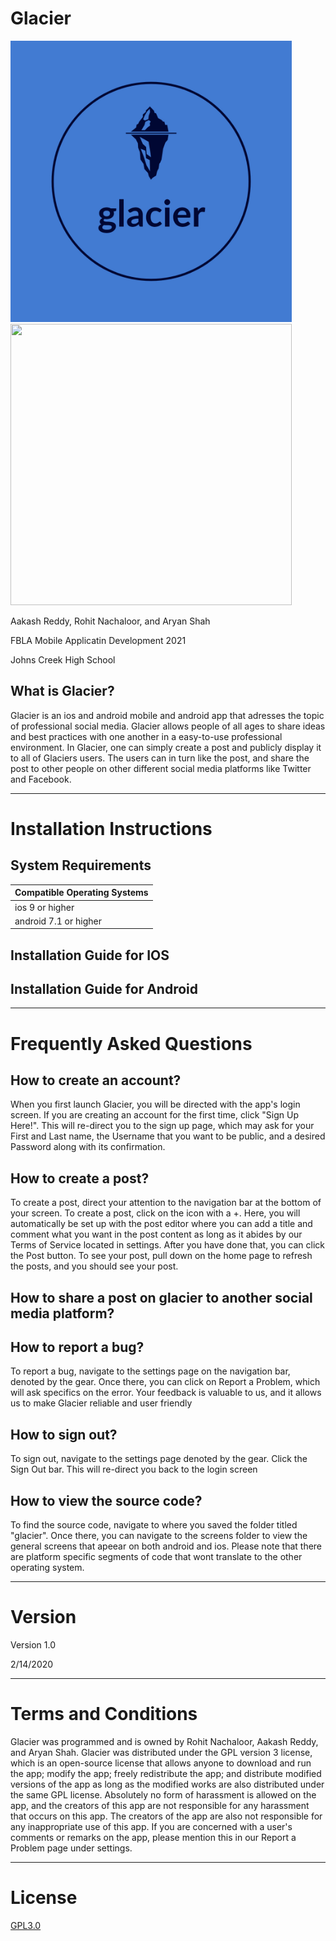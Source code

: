# Glacier

<img src="glacier-logos.jpeg" width = "450" height = "450" >
<img src="glacier-logos_black.jpeg" width = "450" height = "450" >



Aakash Reddy, Rohit Nachaloor, and Aryan Shah

FBLA Mobile Applicatin Development 2021

Johns Creek High School

## What is Glacier?
Glacier is an ios and android mobile and android app that adresses the topic of professional social media. Glacier allows people of all ages to share ideas and best practices with one another in a easy-to-use professional environment. In Glacier, one can simply create a post and publicly display it to all of Glaciers users. The users can in turn like the post, and share the post to other people on other different social media platforms like Twitter and Facebook. 

---

# Installation Instructions

## System Requirements

| Compatible Operating Systems |
| -----------------------------|
| ios 9 or higher              |
| android 7.1 or higher        |


## Installation Guide for IOS


## Installation Guide for Android


---


# Frequently Asked Questions

## How to create an account?
When you first launch Glacier, you will be directed with the app's login screen. If you are creating an account for the first time, click "Sign Up Here!". This will re-direct you to the sign up page, which may ask for your First and Last name, the Username that you want to be public, and a desired Password along with its confirmation. 

## How to create a post?
To create a post, direct your attention to the navigation bar at the bottom of your screen. To create a post, click on the icon with a +. Here, you will automatically be set up with the post editor where you can add a title and comment what you want in the post content as long as it abides by our Terms of Service located in settings. After you have done that, you can click the Post button. To see your post, pull down on the home page to refresh the posts, and you should see your post.

## How to share a post on glacier to another social media platform?

## How to report a bug?
To report a bug, navigate to the settings page on the navigation bar, denoted by the gear. Once there, you can click on Report a Problem, which will ask specifics on the error. Your feedback is valuable to us, and it allows us to make Glacier reliable and user friendly

## How to sign out?
To sign out, navigate to the settings page denoted by the gear. Click the Sign Out bar. This will re-direct you back to the login screen

## How to view the source code?
To find the source code, navigate to where you saved the folder titled "glacier". Once there, you can navigate to the screens folder to view the general screens that apeear on both android and ios. Please note that there are platform specific segments of code that wont translate to the other operating system. 

---

# Version
Version 1.0

2/14/2020

---

# Terms and Conditions
Glacier was programmed and is owned by Rohit Nachaloor, Aakash Reddy, and Aryan Shah. Glacier was distributed under the GPL version 3 license, which is an open-source license that allows anyone to download and run the app; modify the app; freely redistribute the app; and distribute modified versions of the app as long as the modified works are also distributed under the same GPL license. Absolutely no form of harassment is allowed on the app, and the creators of this app are not responsible for any harassment that occurs on this app. The creators of the app are also not responsible for any inappropriate use of this app. If you are concerned with a user's comments or remarks on the app, please mention this in our Report a Problem page under settings.

---

# License
[GPL3.0](https://choosealicense.com/licenses/gpl-3.0/)


